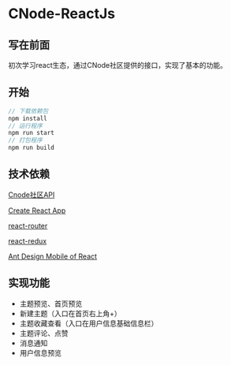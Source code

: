 # CNode-ReactJs

## 写在前面

初次学习react生态，通过CNode社区提供的接口，实现了基本的功能。

## 开始

```js
// 下载依赖包
npm install
// 运行程序
npm run start
// 打包程序
npm run build
```

## 技术依赖

[Cnode社区API](https://cnodejs.org/api)

[Create React App](https://github.com/facebookincubator/create-react-app)

[react-router](http://reacttraining.cn/web/guides/quick-start)

[react-redux](https://github.com/reduxjs/react-redux)

[Ant Design Mobile of React](https://mobile.ant.design/docs/react/introduce-cn)

## 实现功能

+ 主题预览、首页预览
+ 新建主题（入口在首页右上角+）
+ 主题收藏查看（入口在用户信息基础信息栏）
+ 主题评论、点赞
+ 消息通知
+ 用户信息预览
